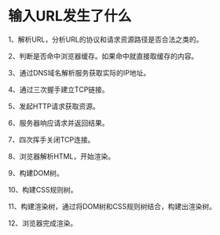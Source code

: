 # 输入URL发生了什么

1、解析URL，分析URL的协议和请求资源路径是否合法之类的。

2、判断是否命中浏览器缓存。如果命中就直接取缓存的内容。

3、通过DNS域名解析服务获取实际的IP地址。

4、通过三次握手建立TCP链接。

5、发起HTTP请求获取资源。

6、服务器响应请求并返回结果。

7、四次挥手关闭TCP连接。

8、浏览器解析HTML，开始渲染。

9、构建DOM树。

10、构建CSS规则树。

11、构建渲染树，通过将DOM树和CSS规则树结合，构建出渲染树。

12、浏览器完成渲染。